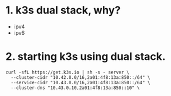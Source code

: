 # 1. k3s dual stack, why?

- ipv4
- ipv6

# 2. starting k3s using dual stack.

```
curl -sfL https://get.k3s.io | sh -s - server \
  --cluster-cidr "10.42.0.0/16,2a01:4f8:13a:850::/64" \
  --service-cidr "10.43.0.0/16,2a01:4f8:13a:850::/64" \
  --cluster-dns "10.43.0.10,2a01:4f8:13a:850::10" \
```
